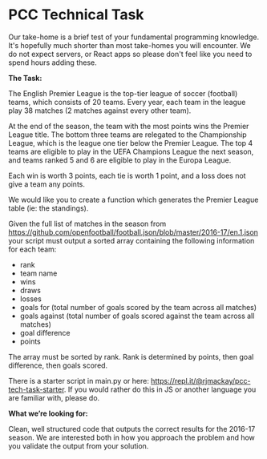 # PCC Technical Task

Our take-home is a brief test of your fundamental programming knowledge. It's hopefully much shorter than most take-homes you will encounter. We do not expect servers, or React apps so please don't feel like you need to spend hours adding these.

**The Task:**

The English Premier League is the top-tier league of soccer (football) teams, which consists of 20 teams. Every year, each team in the league play 38 matches (2 matches against every other team).

At the end of the season, the team with the most points wins the Premier League title. The bottom three teams are relegated to the Championship League, which is the league one tier below the Premier League. The top 4 teams are eligible to play in the UEFA Champions League the next season, and teams ranked 5 and 6 are eligible to play in the Europa League.

Each win is worth 3 points, each tie is worth 1 point, and a loss does not give a team any points.

We would like you to create a function which generates the Premier League table (ie: the standings).

Given the full list of matches in the season from
https://github.com/openfootball/football.json/blob/master/2016-17/en.1.json
your script must output a sorted array containing the following information for each team:

* rank
* team name
* wins
* draws
* losses
* goals for (total number of goals scored by the team across all matches)
* goals against (total number of goals scored against the team across all matches)
* goal difference
* points

The array must be sorted by rank. Rank is determined by points, then goal difference, then goals scored.

There is a starter script in main.py or here: https://repl.it/@rjmackay/pcc-tech-task-starter. 
If you would rather do this in JS or another language you are familiar with, please do.

**What we’re looking for:**

Clean, well structured code that outputs the correct results for the 2016-17 season. We are interested both in how you approach the problem and how you validate the output from your solution.
